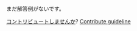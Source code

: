
まだ解答例がないです。

[コントリビュートしませんか](https://github.com/BFEdev/BFE.dev-solutions/blob/main/problem/implement-array-prototype.flat_ja.md)?  [Contribute guideline](https://github.com/BFEdev/BFE.dev-solutions#how-to-contribute)
